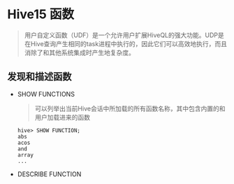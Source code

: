 # Hive15 函数

> 用户自定义函数（UDF）是一个允许用户扩展HiveQL的强大功能。UDP是在Hive查询产生相同的task进程中执行的，因此它们可以高效地执行，而且消除了和其他系统集成时产生地复杂度。

## 发现和描述函数

- SHOW FUNCTIONS

  > 可以列举出当前Hive会话中所加载的所有函数名称，其中包含内置的和用户加载进来的函数

  ```
  hive> SHOW FUNCTION;
  abs
  acos
  and
  array
  ...
  ```

- DESCRIBE FUNCTION

  > 